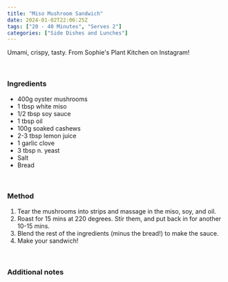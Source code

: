 ```yaml
---
title: "Miso Mushroom Sandwich"
date: 2024-01-02T22:06:25Z
tags: ["20 - 40 Minutes", "Serves 2"]
categories: ["Side Dishes and Lunches"]
---
```

Umami, crispy, tasty. From Sophie's Plant Kitchen on Instagram!
&nbsp;

&nbsp;
### Ingredients
* 400g oyster mushrooms
* 1 tbsp white miso
* 1/2 tbsp soy sauce
* 1 tbsp oil
* 100g soaked cashews
* 2-3 tbsp lemon juice
* 1 garlic clove
* 3 tbsp n. yeast
* Salt
* Bread
&nbsp;

&nbsp;
### Method
1. Tear the mushrooms into strips and massage in the miso, soy, and oil.
2. Roast for 15 mins at 220 degrees. Stir them, and put back in for another 10-15 mins.
3. Blend the rest of the ingredients (minus the bread!) to make the sauce.
4. Make your sandwich!
&nbsp;

&nbsp;
### Additional notes


